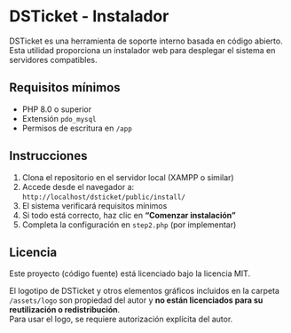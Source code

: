 # DSTicket - Instalador

DSTicket es una herramienta de soporte interno basada en código abierto. Esta utilidad proporciona un instalador web para desplegar el sistema en servidores compatibles.

## Requisitos mínimos

- PHP 8.0 o superior
- Extensión `pdo_mysql`
- Permisos de escritura en `/app`

## Instrucciones

1. Clona el repositorio en el servidor local (XAMPP o similar)
2. Accede desde el navegador a:  
   `http://localhost/dsticket/public/install/`
3. El sistema verificará requisitos mínimos
4. Si todo está correcto, haz clic en **“Comenzar instalación”**
5. Completa la configuración en `step2.php` (por implementar)

## Licencia

Este proyecto (código fuente) está licenciado bajo la licencia MIT.

El logotipo de DSTicket y otros elementos gráficos incluidos en la carpeta `/assets/logo` son propiedad del autor y **no están licenciados para su reutilización o redistribución**.  
Para usar el logo, se requiere autorización explícita del autor.
